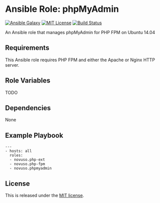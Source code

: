 # Ansible Role: phpMyAdmin

[![Ansible Galaxy](http://img.shields.io/badge/galaxy-novuso.phpmyadmin-000000.svg)](https://galaxy.ansible.com/list#/roles/3864)
[![MIT License](http://img.shields.io/badge/license-MIT-003399.svg)](http://opensource.org/licenses/MIT)
[![Build Status](https://travis-ci.org/novuso/ansible-role-phpmyadmin.svg)](https://travis-ci.org/novuso/ansible-role-phpmyadmin)

An Ansible role that manages phpMyAdmin for PHP FPM on Ubuntu 14.04

## Requirements

This Ansible role requires PHP FPM and either the Apache or Nginx HTTP server.

## Role Variables

TODO

## Dependencies

None

## Example Playbook

    ---
    - hosts: all
      roles:
      - novuso.php-ext
      - novuso.php-fpm
      - novuso.phpmyadmin

## License

This is released under the [MIT license](http://opensource.org/licenses/MIT).
